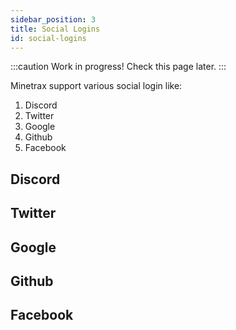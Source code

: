 ```yaml
---
sidebar_position: 3
title: Social Logins
id: social-logins
---
```


:::caution
Work in progress! Check this page later.
:::

Minetrax support various social login like:

 1. Discord
 2. Twitter
 3. Google
 4. Github
 5. Facebook

## Discord

## Twitter

## Google

## Github

## Facebook